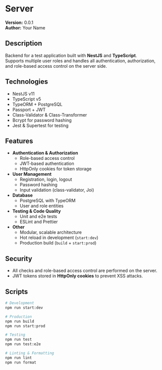 # Server

**Version:** 0.0.1  
**Author:** Your Name  

## Description
Backend for a test application built with **NestJS** and **TypeScript**.  
Supports multiple user roles and handles all authentication, authorization, and role-based access control on the server side.

## Technologies
- NestJS v11
- TypeScript v5
- TypeORM + PostgreSQL
- Passport + JWT
- Class-Validator & Class-Transformer
- Bcrypt for password hashing
- Jest & Supertest for testing

## Features
- **Authentication & Authorization**
  - Role-based access control
  - JWT-based authentication
  - HttpOnly cookies for token storage
- **User Management**
  - Registration, login, logout
  - Password hashing
  - Input validation (class-validator, Joi)
- **Database**
  - PostgreSQL with TypeORM
  - User and role entities
- **Testing & Code Quality**
  - Unit and e2e tests
  - ESLint and Prettier
- **Other**
  - Modular, scalable architecture
  - Hot reload in development (`start:dev`)
  - Production build (`build` + `start:prod`)

## Security
- All checks and role-based access control are performed on the server.
- JWT tokens stored in **HttpOnly cookies** to prevent XSS attacks.

## Scripts
```bash
# Development
npm run start:dev

# Production
npm run build
npm run start:prod

# Testing
npm run test
npm run test:e2e

# Linting & Formatting
npm run lint
npm run format
